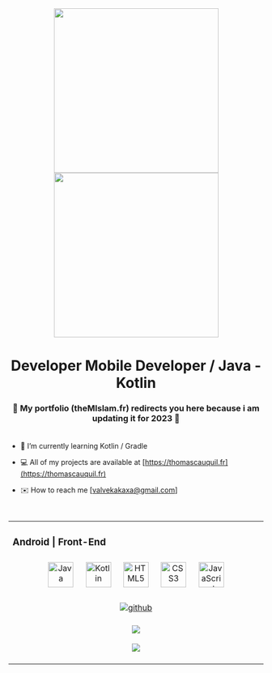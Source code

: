 <div align="center">
<img src="https://raw.githubusercontent.com/thomasync/thomasync/main/headergitdark.gif#gh-dark-mode-only" align="center" height="325" />
<img src="https://raw.githubusercontent.com/thomasync/thomasync/main/headergitlight.gif#gh-light-mode-only" align="center" height="325" />
</div>  
  

# <div align="center">Developer Mobile Developer / Java - Kotlin</div>  

### <div align="center">🚧 My portfolio (theMIslam.fr) redirects you here because i am updating it for 2023 🚧</div><br />

- 🌱 I’m currently learning Kotlin / Gradle  
  

- 💻 All of my projects are available at [https://thomascauquil.fr](https://thomascauquil.fr)  
  

- ✉️ How to reach me [valvekakaxa@gmail.com]  
  

<br/>  

<table><tr><td valign="top" width="33%">



### Android | Front-End  
<div align="center">  
<img style="margin: 10px" src="https://profilinator.rishav.dev/skills-assets/angularjs-original.svg" alt="Java" height="50" />  
<img style="margin: 10px" src="https://cms-assets.tutsplus.com/uploads/users/1499/posts/29590/preview_image/kotlin.jpg" alt="Kotlin" height="50" />  
<img style="margin: 10px" src="https://profilinator.rishav.dev/skills-assets/html5-original-wordmark.svg" alt="HTML5" height="50" />  
<img style="margin: 10px" src="https://profilinator.rishav.dev/skills-assets/css3-original-wordmark.svg" alt="CSS3" height="50" />  
<img style="margin: 10px" src="https://profilinator.rishav.dev/skills-assets/javascript-original.svg" alt="JavaScript" height="50" />  
</div>

<br/>  

<div align="center">
<a href="https://github.com/theMIslam" target="_blank">
<img src=https://img.shields.io/badge/github-%2324292e.svg?&style=for-the-badge&logo=github&logoColor=white alt=github style="margin-bottom: 5px;" />
</a>
</div>  
  

<br/>  

<div align="center">
<img src="https://komarev.com/ghpvc/?username=theMIslam&&style=flat-square" align="center" />
</div>  
  

<br/>  

<div align="center"><img src="https://github-readme-stats.vercel.app/api?username=theMIslam&show_icons=true&count_private=true&hide_border=true" align="center" /></div>
<br />
